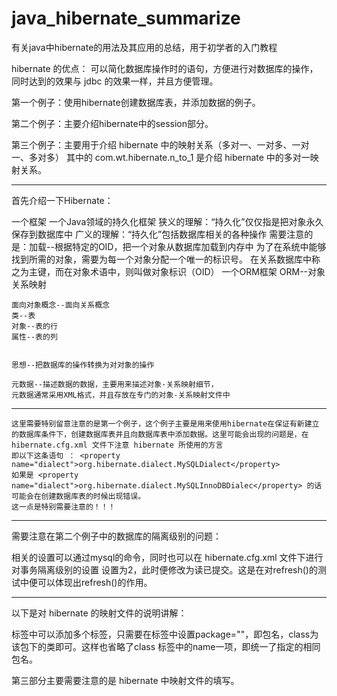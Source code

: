 # java_hibernate_summarize

有关java中hibernate的用法及其应用的总结，用于初学者的入门教程

hibernate 的优点：
	可以简化数据库操作时的语句，方便进行对数据库的操作，同时达到的效果与 jdbc 的效果一样，并且方便管理。
	
第一个例子：使用hibernate创建数据库表，并添加数据的例子。

第二个例子：主要介绍hibernate中的session部分。

第三个例子：主要用于介绍 hibernate 中的映射关系（多对一、一对多、一对一、多对多）
	    其中的 com.wt.hibernate.n_to_1 是介绍 hibernate 中的多对一映射关系。
	    
	    
--------------------------------------------------------------------------------------------------------------------------------------


首先介绍一下Hibernate：

一个框架
一个Java领域的持久化框架
	狭义的理解：“持久化”仅仅指是把对象永久保存到数据库中
	广义的理解：“持久化”包括数据库相关的各种操作
		需要注意的是：加载--根据特定的OID，把一个对象从数据库加载到内存中
		为了在系统中能够找到所需的对象，需要为每一个对象分配一个唯一的标识号。
	   在关系数据库中称之为主键，而在对象术语中，则叫做对象标识（OID）
一个ORM框架 
	ORM--对象关系映射

	面向对象概念--面向关系概念
	类--表
	对象--表的行
	属性--表的列
	

	思想--把数据库的操作转换为对对象的操作

	元数据--描述数据的数据，主要用来描述对象-关系映射细节，
	元数据通常采用XML格式，并且存放在专门的对象-关系映射文件中
	
--------------------------------------------------------------------------------------------------------------------------------------

    这里需要特别留意注意的是第一个例子，这个例子主要是用来使用hibernate在保证有新建立的数据库条件下，创建数据库表并且向数据库表中添加数据。这里可能会出现的问题是，在 hibernate.cfg.xml 文件下注意 hibernate 所使用的方言
    即以下这条语句 ： <property name="dialect">org.hibernate.dialect.MySQLDialect</property>
    如果是 <property name="dialect">org.hibernate.dialect.MySQLInnoDBDialec</property> 的话可能会在创建数据库表的时候出现错误。
    这一点是特别需要注意的！！！
		
--------------------------------------------------------------------------------------------------------------------------------------

需要注意在第二个例子中的数据库的隔离级别的问题：

   相关的设置可以通过mysql的命令，同时也可以在 hibernate.cfg.xml 文件下进行对事务隔离级别的设置
设置为<property name="connection.isolation">2</property>，此时便修改为读已提交。这是在对refresh()的测试中便可以体现出refresh()的作用。

--------------------------------------------------------------------------------------------------------------------------------------

以下是对 hibernate 的映射文件的说明讲解：

  <hibernate-mapping></hibernate-mapping>标签中可以添加多个<class></class>标签，只需要在<hibernate-mapping></hibernate-mapping>标签中设置package=""，即包名，class为该包下的类即可。这样也省略了class 标签中的name一项，即统一了指定的相同包名。
  
第三部分主要需要注意的是 hibernate 中映射文件的填写。



















